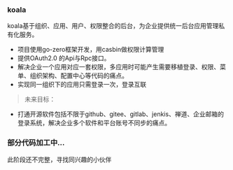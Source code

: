 ### koala
koala基于组织、应用、用户、权限整合的后台，为企业提供统一后台应用管理私有化服务。

- 项目使用go-zero框架开发，用casbin做权限计算管理
- 提供OAuth2.0 的Api与Rpc接口。
- 解决企业一个应用对应一套权限，多应用时可能产生需要移植登录、权限、菜单、组织架构、配置中心等代码的痛点。
- 实现同一组织下的应用只需登录一次，登录互联

> 未来目标：
- 打通开源软件包括不限于github、gitee、gitlab、jenkis、禅道、企业邮箱的登录系统，解决企业多个软件和平台账号不同步的痛点。

### 部分代码加工中...
此阶段还不完整，寻找同兴趣的小伙伴